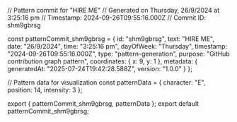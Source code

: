 // Pattern commit for "HIRE ME"
// Generated on Thursday, 26/9/2024 at 3:25:16 pm
// Timestamp: 2024-09-26T09:55:16.000Z
// Commit ID: shm9gbrsg

const patternCommit_shm9gbrsg = {
  id: "shm9gbrsg",
  text: "HIRE ME",
  date: "26/9/2024",
  time: "3:25:16 pm",
  dayOfWeek: "Thursday",
  timestamp: "2024-09-26T09:55:16.000Z",
  type: "pattern-generation",
  purpose: "GitHub contribution graph pattern",
  coordinates: {
    x: 9,
    y: 1
  },
  metadata: {
    generatedAt: "2025-07-24T19:42:28.588Z",
    version: "1.0.0"
  }
};

// Pattern data for visualization
const patternData = {
  character: "E",
  position: 14,
  intensity: 3
};

export { patternCommit_shm9gbrsg, patternData };
export default patternCommit_shm9gbrsg;
